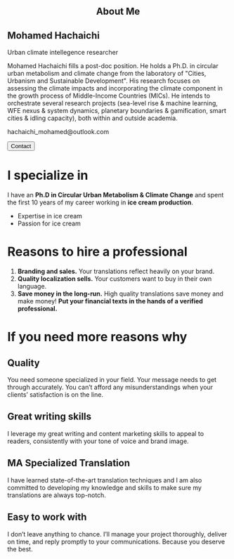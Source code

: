 <h2 style="text-align:center">About Me</h2>
    <div class="container">
            <h2>Mohamed Hachaichi</h2>
            <p class="title">Urban climate intellegence researcher</p>
            <p>Mohamed Hachaichi fills a post-doc position. He holds a Ph.D. in circular urban metabolism and climate change from the laboratory of "Cities, Urbanism and Sustainable Development". His research focuses on assessing the climate impacts and incorporating the climate component in the growth process of Middle-Income Countries (MICs). He intends to orchestrate several research projects (sea-level rise & machine learning, WFE nexus & system dynamics, planetary boundaries & gamification, smart cities & idling capacity), both within and outside academia.</p>
            <p>hachaichi_mohamed@outlook.com</p>
            <p><button class="button">Contact</button></p>
        </div>


# I specialize in 
I have an **Ph.D in Circular Urban Metabolism & Climate Change** and spent the first 10 years of my career working in **ice cream production**.
- Expertise in ice cream
- Passion for ice cream

# Reasons to hire a professional
1. **Branding and sales.** Your translations reflect heavily on your brand.
1. **Quality localization sells.** Your customers want to buy in their own language.
1. **Save money in the long-run.** High quality translations save money and make money!
**Put your financial texts in the hands of a verified professional.**

# If you need more reasons why
## Quality
You need someone specialized in your field. Your message needs to get through accurately. You can’t afford any misunderstandings when your clients’ satisfaction is on the line.
## Great writing skills
I leverage my great writing and content marketing skills to appeal to readers, consistently with your tone of voice and brand image.
## MA Specialized Translation
I have learned state-of-the-art translation techniques and I am also committed to developing my knowledge and skills to make sure my translations are always top-notch.
## Easy to work with
I don’t leave anything to chance. I’ll manage your project thoroughly, deliver on time, and reply promptly to your communications. Because you deserve the best.

